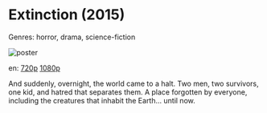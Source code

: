 # Extinction (2015)

Genres: horror, drama, science-fiction

![poster](http://image.tmdb.org/t/p/w500/xEoleA3nm71cE7wiu4IXfk7yH8K.jpg)

en:
  [720p](magnet:?xt=urn:btih:62EAA0E043BC587CC52A93F252305BB2625F7D34&tr=udp://glotorrents.pw:6969/announce&tr=udp://tracker.opentrackr.org:1337/announce&tr=udp://torrent.gresille.org:80/announce&tr=udp://tracker.openbittorrent.com:80&tr=udp://tracker.coppersurfer.tk:6969&tr=udp://tracker.leechers-paradise.org:6969&tr=udp://p4p.arenabg.ch:1337&tr=udp://tracker.internetwarriors.net:1337)
  [1080p](magnet:?xt=urn:btih:567DFD8C1293134B6BE57DB41092F57A4239A898&tr=udp://glotorrents.pw:6969/announce&tr=udp://tracker.opentrackr.org:1337/announce&tr=udp://torrent.gresille.org:80/announce&tr=udp://tracker.openbittorrent.com:80&tr=udp://tracker.coppersurfer.tk:6969&tr=udp://tracker.leechers-paradise.org:6969&tr=udp://p4p.arenabg.ch:1337&tr=udp://tracker.internetwarriors.net:1337)
  


And suddenly, overnight, the world came to a halt. Two men, two survivors, one kid, and hatred that separates them. A place forgotten by everyone, including the creatures that inhabit the Earth... until now.